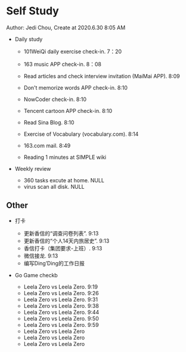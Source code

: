 # Self Study

Author: Jedi Chou, Create at 2020.6.30 8:05 AM

* Daily study
  * 101WeiQi daily exercise check-in. 7：20
  * 163 music APP check-in. 8：08
  * Read articles and check interview invitation (MaiMai APP). 8:09
  * Don't memorize words APP check-in. 8:10
  * NowCoder check-in. 8:10
  * Tencent cartoon APP check-in. 8:10
  * Read Sina Blog. 8:10
  * Exercise of Vocabulary (vocabulary.com). 8:14

  * 163.com mail. 8:49
  * Reading 1 minutes at SIMPLE wiki

* Weekly review
  * 360 tasks excute at home. NULL
  * virus scan all disk. NULL

## Other

* 打卡
  * 更新香信的“调查问卷列表”. 9:13
  * 更新香信的“个人14天内旅居史”. 9:13
  * 香信打卡（集团要求-上班）. 9:13
  * 微信接龙. 9:13
  * 编写Ding’Ding的工作日报

* Go Game checkb
  * Leela Zero vs Leela Zero. 9:19
  * Leela Zero vs Leela Zero. 9:26
  * Leela Zero vs Leela Zero. 9:31
  * Leela Zero vs Leela Zero. 9:38
  * Leela Zero vs Leela Zero. 9:44
  * Leela Zero vs Leela Zero. 9:50
  * Leela Zero vs Leela Zero. 9:59
  * Leela Zero vs Leela Zero
  * Leela Zero vs Leela Zero
  * Leela Zero vs Leela Zero
